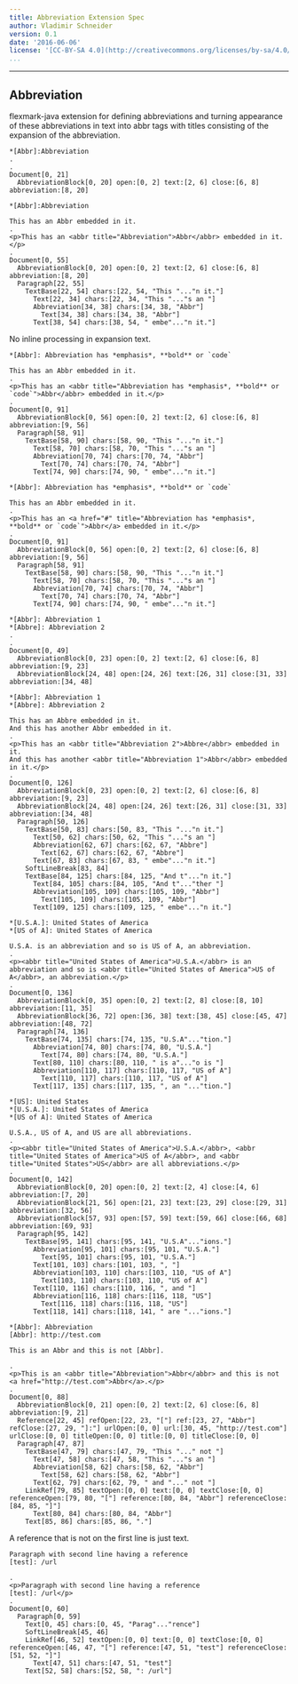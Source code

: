 ```yaml
---
title: Abbreviation Extension Spec
author: Vladimir Schneider
version: 0.1
date: '2016-06-06'
license: '[CC-BY-SA 4.0](http://creativecommons.org/licenses/by-sa/4.0/)'
...
```


---

## Abbreviation

flexmark-java extension for defining abbreviations and turning
appearance of these abbreviations in text into abbr tags with titles
consisting of the expansion of the abbreviation.

```````````````````````````````` example Abbreviation: 1
*[Abbr]:Abbreviation
.
.
Document[0, 21]
  AbbreviationBlock[0, 20] open:[0, 2] text:[2, 6] close:[6, 8] abbreviation:[8, 20]
````````````````````````````````


```````````````````````````````` example Abbreviation: 2
*[Abbr]:Abbreviation

This has an Abbr embedded in it.
.
<p>This has an <abbr title="Abbreviation">Abbr</abbr> embedded in it.</p>
.
Document[0, 55]
  AbbreviationBlock[0, 20] open:[0, 2] text:[2, 6] close:[6, 8] abbreviation:[8, 20]
  Paragraph[22, 55]
    TextBase[22, 54] chars:[22, 54, "This "..."n it."]
      Text[22, 34] chars:[22, 34, "This "..."s an "]
      Abbreviation[34, 38] chars:[34, 38, "Abbr"]
        Text[34, 38] chars:[34, 38, "Abbr"]
      Text[38, 54] chars:[38, 54, " embe"..."n it."]
````````````````````````````````


No inline processing in expansion text.

```````````````````````````````` example Abbreviation: 3
*[Abbr]: Abbreviation has *emphasis*, **bold** or `code`

This has an Abbr embedded in it.
.
<p>This has an <abbr title="Abbreviation has *emphasis*, **bold** or `code`">Abbr</abbr> embedded in it.</p>
.
Document[0, 91]
  AbbreviationBlock[0, 56] open:[0, 2] text:[2, 6] close:[6, 8] abbreviation:[9, 56]
  Paragraph[58, 91]
    TextBase[58, 90] chars:[58, 90, "This "..."n it."]
      Text[58, 70] chars:[58, 70, "This "..."s an "]
      Abbreviation[70, 74] chars:[70, 74, "Abbr"]
        Text[70, 74] chars:[70, 74, "Abbr"]
      Text[74, 90] chars:[74, 90, " embe"..."n it."]
````````````````````````````````


```````````````````````````````` example(Abbreviation: 4) options(links)
*[Abbr]: Abbreviation has *emphasis*, **bold** or `code`

This has an Abbr embedded in it.
.
<p>This has an <a href="#" title="Abbreviation has *emphasis*, **bold** or `code`">Abbr</a> embedded in it.</p>
.
Document[0, 91]
  AbbreviationBlock[0, 56] open:[0, 2] text:[2, 6] close:[6, 8] abbreviation:[9, 56]
  Paragraph[58, 91]
    TextBase[58, 90] chars:[58, 90, "This "..."n it."]
      Text[58, 70] chars:[58, 70, "This "..."s an "]
      Abbreviation[70, 74] chars:[70, 74, "Abbr"]
        Text[70, 74] chars:[70, 74, "Abbr"]
      Text[74, 90] chars:[74, 90, " embe"..."n it."]
````````````````````````````````


```````````````````````````````` example Abbreviation: 5
*[Abbr]: Abbreviation 1
*[Abbre]: Abbreviation 2
.
.
Document[0, 49]
  AbbreviationBlock[0, 23] open:[0, 2] text:[2, 6] close:[6, 8] abbreviation:[9, 23]
  AbbreviationBlock[24, 48] open:[24, 26] text:[26, 31] close:[31, 33] abbreviation:[34, 48]
````````````````````````````````


```````````````````````````````` example Abbreviation: 6
*[Abbr]: Abbreviation 1
*[Abbre]: Abbreviation 2

This has an Abbre embedded in it.
And this has another Abbr embedded in it.
.
<p>This has an <abbr title="Abbreviation 2">Abbre</abbr> embedded in it.
And this has another <abbr title="Abbreviation 1">Abbr</abbr> embedded in it.</p>
.
Document[0, 126]
  AbbreviationBlock[0, 23] open:[0, 2] text:[2, 6] close:[6, 8] abbreviation:[9, 23]
  AbbreviationBlock[24, 48] open:[24, 26] text:[26, 31] close:[31, 33] abbreviation:[34, 48]
  Paragraph[50, 126]
    TextBase[50, 83] chars:[50, 83, "This "..."n it."]
      Text[50, 62] chars:[50, 62, "This "..."s an "]
      Abbreviation[62, 67] chars:[62, 67, "Abbre"]
        Text[62, 67] chars:[62, 67, "Abbre"]
      Text[67, 83] chars:[67, 83, " embe"..."n it."]
    SoftLineBreak[83, 84]
    TextBase[84, 125] chars:[84, 125, "And t"..."n it."]
      Text[84, 105] chars:[84, 105, "And t"..."ther "]
      Abbreviation[105, 109] chars:[105, 109, "Abbr"]
        Text[105, 109] chars:[105, 109, "Abbr"]
      Text[109, 125] chars:[109, 125, " embe"..."n it."]
````````````````````````````````


```````````````````````````````` example Abbreviation: 7
*[U.S.A.]: United States of America
*[US of A]: United States of America

U.S.A. is an abbreviation and so is US of A, an abbreviation.
.
<p><abbr title="United States of America">U.S.A.</abbr> is an abbreviation and so is <abbr title="United States of America">US of A</abbr>, an abbreviation.</p>
.
Document[0, 136]
  AbbreviationBlock[0, 35] open:[0, 2] text:[2, 8] close:[8, 10] abbreviation:[11, 35]
  AbbreviationBlock[36, 72] open:[36, 38] text:[38, 45] close:[45, 47] abbreviation:[48, 72]
  Paragraph[74, 136]
    TextBase[74, 135] chars:[74, 135, "U.S.A"..."tion."]
      Abbreviation[74, 80] chars:[74, 80, "U.S.A."]
        Text[74, 80] chars:[74, 80, "U.S.A."]
      Text[80, 110] chars:[80, 110, " is a"..."o is "]
      Abbreviation[110, 117] chars:[110, 117, "US of A"]
        Text[110, 117] chars:[110, 117, "US of A"]
      Text[117, 135] chars:[117, 135, ", an "..."tion."]
````````````````````````````````


```````````````````````````````` example Abbreviation: 8
*[US]: United States
*[U.S.A.]: United States of America
*[US of A]: United States of America

U.S.A., US of A, and US are all abbreviations.
.
<p><abbr title="United States of America">U.S.A.</abbr>, <abbr title="United States of America">US of A</abbr>, and <abbr title="United States">US</abbr> are all abbreviations.</p>
.
Document[0, 142]
  AbbreviationBlock[0, 20] open:[0, 2] text:[2, 4] close:[4, 6] abbreviation:[7, 20]
  AbbreviationBlock[21, 56] open:[21, 23] text:[23, 29] close:[29, 31] abbreviation:[32, 56]
  AbbreviationBlock[57, 93] open:[57, 59] text:[59, 66] close:[66, 68] abbreviation:[69, 93]
  Paragraph[95, 142]
    TextBase[95, 141] chars:[95, 141, "U.S.A"..."ions."]
      Abbreviation[95, 101] chars:[95, 101, "U.S.A."]
        Text[95, 101] chars:[95, 101, "U.S.A."]
      Text[101, 103] chars:[101, 103, ", "]
      Abbreviation[103, 110] chars:[103, 110, "US of A"]
        Text[103, 110] chars:[103, 110, "US of A"]
      Text[110, 116] chars:[110, 116, ", and "]
      Abbreviation[116, 118] chars:[116, 118, "US"]
        Text[116, 118] chars:[116, 118, "US"]
      Text[118, 141] chars:[118, 141, " are "..."ions."]
````````````````````````````````


```````````````````````````````` example Abbreviation: 9
*[Abbr]: Abbreviation
[Abbr]: http://test.com

This is an Abbr and this is not [Abbr].

.
<p>This is an <abbr title="Abbreviation">Abbr</abbr> and this is not <a href="http://test.com">Abbr</a>.</p>
.
Document[0, 88]
  AbbreviationBlock[0, 21] open:[0, 2] text:[2, 6] close:[6, 8] abbreviation:[9, 21]
  Reference[22, 45] refOpen:[22, 23, "["] ref:[23, 27, "Abbr"] refClose:[27, 29, "]:"] urlOpen:[0, 0] url:[30, 45, "http://test.com"] urlClose:[0, 0] titleOpen:[0, 0] title:[0, 0] titleClose:[0, 0]
  Paragraph[47, 87]
    TextBase[47, 79] chars:[47, 79, "This "..." not "]
      Text[47, 58] chars:[47, 58, "This "..."s an "]
      Abbreviation[58, 62] chars:[58, 62, "Abbr"]
        Text[58, 62] chars:[58, 62, "Abbr"]
      Text[62, 79] chars:[62, 79, " and "..." not "]
    LinkRef[79, 85] textOpen:[0, 0] text:[0, 0] textClose:[0, 0] referenceOpen:[79, 80, "["] reference:[80, 84, "Abbr"] referenceClose:[84, 85, "]"]
      Text[80, 84] chars:[80, 84, "Abbr"]
    Text[85, 86] chars:[85, 86, "."]
````````````````````````````````


A reference that is not on the first line is just text.

```````````````````````````````` example Abbreviation: 10
Paragraph with second line having a reference
[test]: /url

.
<p>Paragraph with second line having a reference
[test]: /url</p>
.
Document[0, 60]
  Paragraph[0, 59]
    Text[0, 45] chars:[0, 45, "Parag"..."rence"]
    SoftLineBreak[45, 46]
    LinkRef[46, 52] textOpen:[0, 0] text:[0, 0] textClose:[0, 0] referenceOpen:[46, 47, "["] reference:[47, 51, "test"] referenceClose:[51, 52, "]"]
      Text[47, 51] chars:[47, 51, "test"]
    Text[52, 58] chars:[52, 58, ": /url"]
````````````````````````````````


